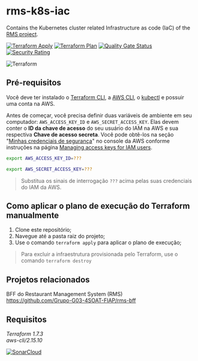 # rms-k8s-iac
Contains the Kubernetes cluster related Infrastructure as code (IaC) of the [RMS project](https://github.com/Grupo-G03-4SOAT-FIAP/rms-bff).

[![Terraform Apply](https://github.com/Grupo-G03-4SOAT-FIAP/rms-k8s-iac/actions/workflows/terraform-apply.yml/badge.svg)](https://github.com/Grupo-G03-4SOAT-FIAP/rms-k8s-iac/actions/workflows/terraform-apply.yml)
[![Terraform Plan](https://github.com/Grupo-G03-4SOAT-FIAP/rms-k8s-iac/actions/workflows/terraform-plan.yml/badge.svg)](https://github.com/Grupo-G03-4SOAT-FIAP/rms-k8s-iac/actions/workflows/terraform-plan.yml)
[![Quality Gate Status](https://sonarcloud.io/api/project_badges/measure?project=Grupo-G03-4SOAT-FIAP_rms-k8s-iac&metric=alert_status)](https://sonarcloud.io/summary/new_code?id=Grupo-G03-4SOAT-FIAP_rms-k8s-iac)
[![Security Rating](https://sonarcloud.io/api/project_badges/measure?project=Grupo-G03-4SOAT-FIAP_rms-k8s-iac&metric=security_rating)](https://sonarcloud.io/summary/new_code?id=Grupo-G03-4SOAT-FIAP_rms-k8s-iac)

![Terraform](https://img.shields.io/badge/terraform-%235835CC.svg?style=for-the-badge&logo=terraform&logoColor=white)

## Pré-requisitos

Você deve ter instalado o [Terraform CLI](https://developer.hashicorp.com/terraform/tutorials/aws-get-started/install-cli), a [AWS CLI](https://docs.aws.amazon.com/cli/latest/userguide/getting-started-install.html), o [kubectl](https://kubernetes.io/docs/tasks/tools/) e possuir uma conta na AWS.

Antes de começar, você precisa definir duas variáveis de ambiente em seu computador: `AWS_ACCESS_KEY_ID` e `AWS_SECRET_ACCESS_KEY`. Elas devem conter o **ID da chave de acesso** do seu usuário do IAM na AWS e sua respectiva **Chave de acesso secreta**. Você pode obtê-los na seção "[Minhas credenciais de segurança](https://us-east-1.console.aws.amazon.com/iam/home#/security_credentials)" no console da AWS conforme instruções na página [Managing access keys for IAM users](https://docs.aws.amazon.com/IAM/latest/UserGuide/id_credentials_access-keys.html#Using_CreateAccessKey).

```bash
export AWS_ACCESS_KEY_ID=???
```

```bash
export AWS_SECRET_ACCESS_KEY=???
```

> Substitua os sinais de interrogação `???` acima pelas suas credenciais do IAM da AWS.

## Como aplicar o plano de execução do Terraform manualmente

1. Clone este repositório;
2. Navegue até a pasta raiz do projeto;
3. Use o comando `terraform apply` para aplicar o plano de execução;

> Para excluir a infraestrutura provisionada pelo Terraform, use o comando `terraform destroy`

## Projetos relacionados

BFF do Restaurant Management System (RMS)\
https://github.com/Grupo-G03-4SOAT-FIAP/rms-bff

## Requisitos

*Terraform 1.7.3*\
*aws-cli/2.15.10*

[![SonarCloud](https://sonarcloud.io/images/project_badges/sonarcloud-white.svg)](https://sonarcloud.io/summary/new_code?id=Grupo-G03-4SOAT-FIAP_rms-k8s-iac)
